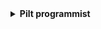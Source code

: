 <details>
<summary><strong>Pilt programmist</strong></summary>

![1](https://u.cubeupload.com/earl_/file_manager.png)
</details>
